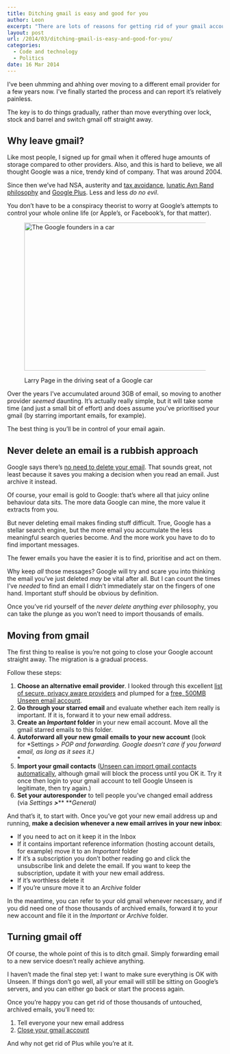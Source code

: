 ```yaml
---
title: Ditching gmail is easy and good for you
author: Leon
excerpt: "There are lots of reasons for getting rid of your gmail account. Once you get your head around deleting email, it's an easy process."
layout: post
url: /2014/03/ditching-gmail-is-easy-and-good-for-you/
categories:
  - Code and technology
  - Politics
date: 16 Mar 2014
---
```

I&#8217;ve been uhmming and ahhing over moving to a different email provider for a few years now. I&#8217;ve finally started the process and can report it&#8217;s relatively painless.

The key is to do things gradually, rather than move everything over lock, stock and barrel and switch gmail off straight away.

## Why leave gmail?

Like most people, I signed up for gmail when it offered huge amounts of storage compared to other providers. Also, and this is hard to believe, we all thought Google was a nice, trendy kind of company. That was around 2004.

Since then we&#8217;ve had NSA, austerity and [tax avoidance][1], [lunatic Ayn Rand philosophy][2] and [Google Plus][3]. Less and less *do no evil*.

You don&#8217;t have to be a conspiracy theorist to worry at Google&#8217;s attempts to control your whole online life (or Apple&#8217;s, or Facebook&#8217;s, for that matter).<figure class="figure alignnone">

<img alt="The Google founders in a car" src="http://leonpaternoster.com/wp-content/uploads/2014/03/google-owners.jpg" width="800" height="345" /><figcaption class="secondary">Larry Page in the driving seat of a Google car</figcaption></figure> 
Over the years I&#8217;ve accumulated around 3GB of email, so moving to another provider *seemed* daunting. It&#8217;s actually really simple, but it will take some time (and just a small bit of effort) and does assume you&#8217;ve prioritised your gmail (by starring important emails, for example).

The best thing is you&#8217;ll be in control of your email again.

## Never delete an email is a rubbish approach

Google says there&#8217;s [no need to delete your email][4]. That sounds great, not least because it saves you making a decision when you read an email. Just archive it instead.

Of course, your email is gold to Google: that&#8217;s where all that juicy online behaviour data sits. The more data Google can mine, the more value it extracts from you.

But never deleting email makes finding stuff difficult. True, Google has a stellar search engine, but the more email you accumulate the less meaningful search queries become. And the more work you have to do to find important messages.

The fewer emails you have the easier it is to find, prioritise and act on them.

Why keep *all* those messages? Google will try and scare you into thinking the email you&#8217;ve just deleted *may* be vital after all. But I can count the times I&#8217;ve *needed* to find an email I didn&#8217;t immediately star on the fingers of one hand. Important stuff should be obvious by definition.

Once you&#8217;ve rid yourself of the *never delete anything ever* philosophy, you can take the plunge as you won&#8217;t need to import thousands of emails.

## Moving from gmail

The first thing to realise is you&#8217;re not going to close your Google account straight away. The migration is a gradual process.

Follow these steps:

1.  **Choose an alternative email provider**. I looked through this excellent [list of secure, privacy aware providers][5] and plumped for a [free, 500MB Unseen email account][6].
2.  **Go through your starred email** and evaluate whether each item really is important. If it is, forward it to your new email address.
3.  **Create an *Important* folder** in your new email account. Move all the gmail starred emails to this folder.
4.  **Autoforward all your new gmail emails to your new account** (look for *Settings *> *POP and forwarding*. Google doesn&#8217;t care if you forward email, as long as it sees it.)*  
    *
5.  **Import your gmail contacts** ([Unseen can import gmail contacts automatically][7], although gmail will block the process until you OK it. Try it once then login to your gmail account to tell Google Unseen is legitimate, then try again.)
6.  **Set your autoresponder** to tell people you&#8217;ve changed email address (via *Settings **>***** ***General)*

And that&#8217;s it, to start with. Once you&#8217;ve got your new email address up and running, **make a decision whenever a new email arrives in your new inbox**:

*   If you need to act on it keep it in the Inbox
*   If it contains important reference information (hosting account details, for example) move it to an *Important* folder
*   If it&#8217;s a subscription you don&#8217;t bother reading go and click the unsubscribe link and delete the email. If you want to keep the subscription, update it with your new email address.
*   If it&#8217;s worthless delete it
*   If you&#8217;re unsure move it to an *Archive* folder

In the meantime, you can refer to your old gmail whenever necessary, and if you did need one of those thousands of archived emails, forward it to your new account and file it in the *Important* or *Archive* folder.

## Turning gmail off

Of course, the whole point of this is to ditch gmail. Simply forwarding email to a new service doesn&#8217;t really achieve anything.

I haven&#8217;t made the final step yet: I want to make sure everything is OK with Unseen. If things don&#8217;t go well, all your email will still be sitting on Google&#8217;s servers, and you can either go back or start the process again.

Once you&#8217;re happy you can get rid of those thousands of untouched, archived emails, you&#8217;ll need to:

1.  Tell everyone your new email address
2.  [Close your gmail account][8]

And why not get rid of Plus while you&#8217;re at it.

 [1]: http://www.theinquirer.net/inquirer/news/2197482/google-won-t-be-paying-much-uk-tax
 [2]: http://arstechnica.com/business/2013/05/larry-page-wants-you-to-stop-worrying-and-let-him-fix-the-world/
 [3]: http://leonpaternoster.com/2013/11/google-plus-autogenerated-pages-for-businesses-a-pain/ "Google plus generated pages cause problems"
 [4]: http://gmailblog.blogspot.co.uk/2008/04/9-reasons-to-archive.html
 [5]: http://thesimplecomputer.info/free-webmail-for-better-privacy/
 [6]: http://unseen.is
 [7]: http://support.unseen.is/031257-How-to-enter-contacts-in-your-address-book
 [8]: http://www.washingtonpost.com/business/technology/how-to-close-your-google-account/2012/01/25/gIQADAxbQQ_story.html